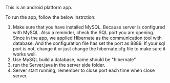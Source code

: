 This is an android platform app.

To run the app, follow the below instrction:
1. Make sure that you have installed MySQL. Because server is configured with MySQL. Also a reminder, check the SQL port you are opening. Since in the app, we applied Hibernate as the communication tool with database. And the configuration file has set the port as 8889. If your sql port is not, change it or just change the hibernate.cfg file to make sure it works well.
2. Use MySQL build a database, name should be "hibernate"
3. run the Server.java in the server side folder.
4. Server start running, remember to close port each time when close server.

